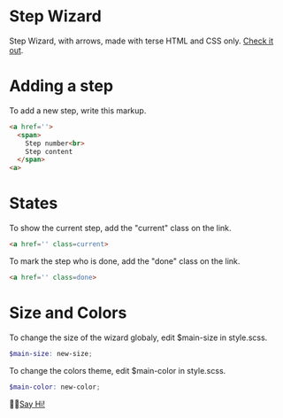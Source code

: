 # Step Wizard

Step Wizard, with arrows, made with terse HTML and CSS only. <a href="https://davidwerbrouck.github.io/wizard/">Check it out</a>.


# Adding a step

To add a new step, write this markup.

```html
<a href=''>
  <span>
    Step number<br>
    Step content
  </span>
<a>
```

# States

To show the current step, add the "current" class on the link.
```html
<a href='' class=current>
```
To mark the step who is done, add the "done" class on the link.

```html
<a href='' class=done>
```

# Size and Colors

To change the size of the wizard globaly, edit $main-size in style.scss.

```scss
$main-size: new-size;
```

To change the colors theme, edit $main-color in style.scss.

```scss
$main-color: new-color;
```


👋🏼<a href="https://twitter.com/david_werbrouck">Say Hi!</a>

